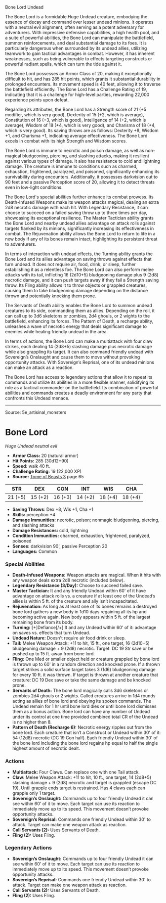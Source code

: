 <MonsterName/>Bone Lord</MonsterName>
<CreatureType/>Undead</CreatureType>

<summary>The Bone Lord is a formidable Huge Undead creature, embodying the essence of decay and command over lesser undead minions. It operates with a neutral evil alignment, often serving as a potent adversary for adventurers. With impressive defensive capabilities, a high health pool, and a suite of powerful abilities, the Bone Lord can manipulate the battlefield, summon reinforcements, and deal substantial damage to its foes. It is particularly dangerous when surrounded by its undead allies, utilizing teamwork to gain tactical advantages in combat. However, it has inherent weaknesses, such as being vulnerable to effects targeting constructs or powerful radiant spells, which can turn the tide against it.</summary>

<detail>

The Bone Lord possesses an Armor Class of 20, making it exceptionally difficult to hit, and has 285 hit points, which grants it substantial durability in prolonged encounters. Its movement speed is 40 feet, allowing it to traverse the battlefield efficiently. The Bone Lord has a Challenge Rating of 19, indicating that it is a challenge for high-level parties, rewarding 22,000 experience points upon defeat.

Regarding its attributes, the Bone Lord has a Strength score of 21 (+5 modifier, which is very good), Dexterity of 15 (+2, which is average), Constitution of 16 (+3, which is good), Intelligence of 14 (+2, which is average), Wisdom of 18 (+4, which is very good), and Charisma of 18 (+4, which is very good). Its saving throws are as follows: Dexterity +8, Wisdom +1, and Charisma +1, indicating average effectiveness. The Bone Lord excels in combat with its high Strength and Wisdom scores.

The Bone Lord is immune to necrotic and poison damage, as well as non-magical bludgeoning, piercing, and slashing attacks, making it resilient against various types of damage. It also has resistance to cold and lightning damage. The creature is immune to conditions such as charmed, exhaustion, frightened, paralyzed, and poisoned, significantly enhancing its survivability during encounters. Additionally, it possesses darkvision out to 90 feet and a passive Perception score of 20, allowing it to detect threats even in low-light conditions.

The Bone Lord's special abilities further enhance its combat prowess. Its Death-Infused Weapons make its weapon attacks magical, dealing an extra 2d8 necrotic damage with each hit. With Legendary Resistance, it can choose to succeed on a failed saving throw up to three times per day, showcasing its exceptional resilience. The Master Tactician ability grants the Bone Lord and nearby undead allies advantage on attack rolls against targets flanked by its minions, significantly increasing its effectiveness in combat. The Rejuvenation ability allows the Bone Lord to return to life in a new body if any of its bones remain intact, highlighting its persistent threat to adventurers. 

In terms of interaction with undead effects, the Turning ability grants the Bone Lord and its allies advantage on saving throws against effects that turn undead. It does not require air, food, drink, or sleep, further establishing it as a relentless foe. The Bone Lord can also perform melee attacks with its tail, inflicting 16 (2d10+5) bludgeoning damage plus 9 (2d8) necrotic damage, and it can push targets away if they fail a Strength saving throw. Its Fling ability allows it to throw objects or grappled creatures, causing them to take bludgeoning damage depending on the distance thrown and potentially knocking them prone.

The Servants of Death ability enables the Bone Lord to summon undead creatures to its side, commanding them as allies. Depending on the roll, it can call up to 3d6 skeletons or zombies, 2d4 ghouls, or 2 wights to the battlefield, enhancing its forces. The Pattern of Death, a recharge ability, unleashes a wave of necrotic energy that deals significant damage to enemies while healing friendly undead in the area.

In terms of actions, the Bone Lord can make a multiattack with four claw strikes, each dealing 14 (2d8+5) slashing damage plus necrotic damage while also grappling its target. It can also command friendly undead with Sovereign’s Onslaught and cause them to move without provoking opportunity attacks. With Sovereign’s Reprisal, one of its undead minions can make an attack as a reaction. 

The Bone Lord has access to legendary actions that allow it to repeat its commands and utilize its abilities in a more flexible manner, solidifying its role as a tactical commander on the battlefield. Its combination of powerful abilities and commands creates a deadly environment for any party that confronts this Undead menace.</detail>



---

Source: 5e_artisinal_monsters

# Bone Lord

*Huge* *Undead* *neutral evil*

- **Armor Class:** 20 (natural armor)
- **Hit Points:** 285 (30d12+90)
- **Speed:** walk 40 ft.
- **Challenge Rating:** 19 (22,000 XP)
- **Source:** [Tome of Beasts 3](https://koboldpress.com/kpstore/product/tome-of-beasts-3-for-5th-edition/) page 65

| STR | DEX | CON | INT | WIS | CHA |
| --- | --- | --- | --- | --- | --- |
| 21 (+5) | 15 (+2) | 16 (+3) | 14 (+2) | 18 (+4) | 18 (+4) |

- **Saving Throws**: Dex +8, Wis +1, Cha +1
- **Skills:** perception +4
- **Damage Immunities:** necrotic, poison; nonmagic bludgeoning, piercing, and slashing attacks
- **Damage Resistances:** cold, lightning
- **Condition Immunities:** charmed, exhaustion, frightened, paralyzed, poisoned
- **Senses:** darkvision 90', passive Perception 20 
- **Languages:** Common

### Special Abilities

- **Death-Infused Weapons:** Weapon attacks are magical. When it hits with any weapon deals extra 2d8 necrotic (included below).
- **Legendary Resistance (3/Day):** Choose to succeed failed save.
- **Master Tactician:** It and any friendly Undead within 60' of it have advantage on attack rolls vs. a creature if at least one of the Undead’s allies is within 5 ft. of the creature and ally isn’t incapacitated.
- **Rejuvenation:** As long as at least one of its bones remains a destroyed bone lord gathers a new body in 1d10 days regaining all its hp and becoming active again. New body appears within 5 ft. of the largest remaining bone from its body.
- **Turning:** [+]Defiance[/+] It and any Undead within 60' of it: advantage on saves vs. effects that turn Undead.
- **Undead Nature:** Doesn't require air food drink or sleep.
- **Tail:** Melee Weapon Attack: +11 to hit, 15 ft., one target, 16 (2d10+5) bludgeoning damage + 9 (2d8) necrotic. Target: DC 19 Str save or be pushed up to 15 ft. away from bone lord.
- **Fling:** One Med or smaller object held or creature grappled by bone lord is thrown up to 60' in a random direction and knocked prone. If a thrown target strikes a solid surface target takes 3 (1d6) bludgeoning damage for every 10 ft. it was thrown. If target is thrown at another creature that creature: DC 19 Dex save or take the same damage and be knocked prone.
- **Servants of Death:** The bone lord magically calls 3d6 skeletons or zombies 2d4 ghouls or 2 wights. Called creatures arrive in 1d4 rounds acting as allies of bone lord and obeying its spoken commands. The Undead remain for 1 hr until bone lord dies or until bone lord dismisses them as a bonus action. Bone lord can have any number of Undead under its control at one time provided combined total CR of the Undead is no higher than 8.
- **Pattern of Death (Recharge 6):** Necrotic energy ripples out from the bone lord. Each creature that isn’t a Construct or Undead within 30' of it: 54 (12d8) necrotic (DC 19 Con half). Each friendly Undead within 30' of the bone lord including the bone lord regains hp equal to half the single highest amount of necrotic dealt.

### Actions

- **Multiattack:** Four Claws. Can replace one with one Tail attack.
- **Claw:** Melee Weapon Attack: +11 to hit, 10 ft., one target, 14 (2d8+5) slashing damage + 9 (2d8) necrotic and target is grappled (escape DC 19). Until grapple ends target is restrained. Has 4 claws each can grapple only 1 target.
- **Sovereign’s Onslaught:** Commands up to four friendly Undead it can see within 60' of it to move. Each target can use its reaction to immediately move up to its speed. This movement doesn’t provoke opportunity attacks.
- **Sovereign’s Reprisal:** Commands one friendly Undead within 30' to attack. Target can make one weapon attack as reaction.
- **Call Servants (2):** Uses Servants of Death.
- **Fling (2):** Uses Fling.



### Legendary Actions

- **Sovereign’s Onslaught:** Commands up to four friendly Undead it can see within 60' of it to move. Each target can use its reaction to immediately move up to its speed. This movement doesn’t provoke opportunity attacks.
- **Sovereign’s Reprisal:** Commands one friendly Undead within 30' to attack. Target can make one weapon attack as reaction.
- **Call Servants (2):** Uses Servants of Death.
- **Fling (2):** Uses Fling.


